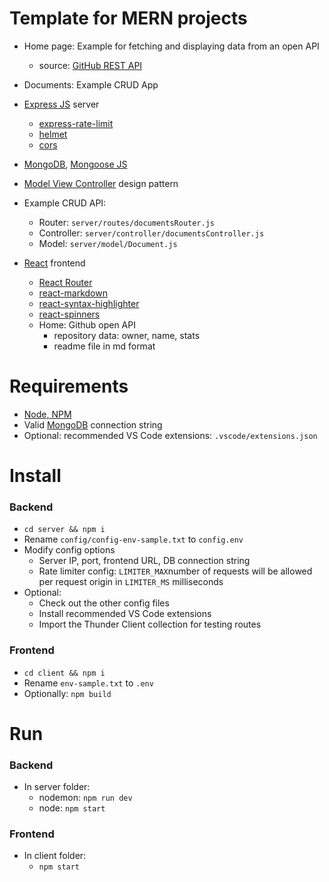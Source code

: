 # Template for MERN projects

- Home page: Example for fetching and displaying data from an open API
  - source: [GitHub REST API](https://docs.github.com/en/rest)
- Documents: Example CRUD App

- [Express JS](https://expressjs.com/) server
  - [express-rate-limit](https://www.npmjs.com/package/express-rate-limit)
  - [helmet](https://www.npmjs.com/package/helmet)
  - [cors](https://www.npmjs.com/package/cors)
- [MongoDB](https://www.mongodb.com/), [Mongoose JS](https://mongoosejs.com/docs/guide.html)
- [Model View Controller](https://developer.mozilla.org/en-US/docs/Glossary/MVC) design pattern
- Example CRUD API:

  - Router: `server/routes/documentsRouter.js`
  - Controller: `server/controller/documentsController.js`
  - Model: `server/model/Document.js`

- [React](https://react.dev/) frontend
  - [React Router](https://reactrouter.com/en/main)
  - [react-markdown](https://github.com/remarkjs/react-markdown)
  - [react-syntax-highlighter](https://github.com/react-syntax-highlighter/react-syntax-highlighter)
  - [react-spinners](https://www.npmjs.com/package/react-spinners)
  - Home: Github open API
    - repository data: owner, name, stats
    - readme file in md format

# Requirements

- [Node, NPM](https://nodejs.org/en)
- Valid [MongoDB](https://www.mongodb.com/) connection string
- Optional: recommended VS Code extensions: `.vscode/extensions.json`

# Install

### Backend

- `cd server && npm i`
- Rename `config/config-env-sample.txt` to `config.env`
- Modify config options
  - Server IP, port, frontend URL, DB connection string
  - Rate limiter config: `LIMITER_MAX`number of requests will be allowed per request origin in `LIMITER_MS` milliseconds
- Optional:
  - Check out the other config files
  - Install recommended VS Code extensions
  - Import the Thunder Client collection for testing routes

### Frontend

- `cd client && npm i`
- Rename `env-sample.txt` to `.env`
- Optionally: `npm build`

# Run

### Backend

- In server folder:
  - nodemon: `npm run dev`
  - node: `npm start`

### Frontend

- In client folder:
  - `npm start`
